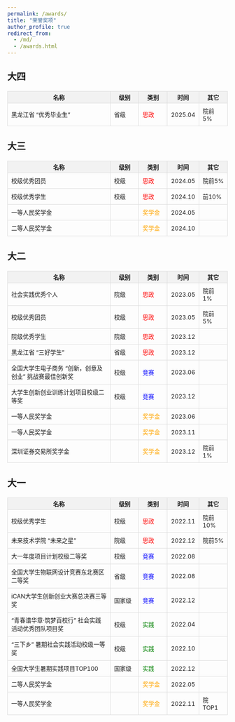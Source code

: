 ```yaml
---
permalink: /awards/
title: "荣誉奖项"
author_profile: true
redirect_from: 
  - /md/
  - /awards.html
---
```


<style>
.awards-table {
    width: 100%;
    border-collapse: collapse;
    margin: 20px 0;
    font-size: 0.95em;
}
.awards-table th, 
.awards-table tr:first-child th {
  background-color: #f2f2f2;
  border: 1px solid #ddd;
}
.awards-table td {
    width: 19%;
    padding: 8px;
    border: 1px solid #ddd;
    text-align: left;
}
/* 设置第一列的宽度 */
.awards-table th:nth-child(1), 
.awards-table td:nth-child(1) {
    width: 47%;  /* 第一列宽度为35% */
}

/* 设置第二列的宽度 */
.awards-table th:nth-child(2), 
.awards-table td:nth-child(2) {
    width: 13%;  /* 第二列宽度为20% */
}

/* 设置第三列的宽度 */
.awards-table th:nth-child(3), 
.awards-table td:nth-child(3) {
    width: 13%;  /* 第三列宽度为20% */
}

/* 设置第四列的宽度 */
.awards-table th:nth-child(4), 
.awards-table td:nth-child(4) {
    width: 14%;  /* 第四列宽度为15% */
}

/* 设置第五列的宽度 */
.awards-table th:nth-child(5), 
.awards-table td:nth-child(5) {
    width: 13%;  /* 第五列宽度为10% */
}
</style>

<h2>大四</h2>
<table class="awards-table">
    <tr>
        <th>名称</th><th>级别</th><th>类别</th><th>时间</th><th>其它</th>
    </tr>
    <tr><td>黑龙江省 “优秀毕业生”</td><td>省级</td><td><span style="color: red;">思政</span></td><td>2025.04</td><td>院前5%</td></tr>
</table>

<h2>大三</h2>
<table class="awards-table">
    <tr>
        <th>名称</th><th>级别</th><th>类别</th><th>时间</th><th>其它</th>
    </tr>
    <tr><td>校级优秀团员</td><td>校级</td><td><span style="color: red;">思政</span></td><td>2024.05</td><td>院前5%</td></tr>
    <tr><td>校级优秀学生</td><td>校级</td><td><span style="color: red;">思政</span></td><td>2024.10</td><td>前10%</td></tr>
    <tr><td>一等人民奖学金</td><td></td><td><span style="color: orange;">奖学金</span></td><td>2024.05</td><td></td></tr>
    <tr><td>二等人民奖学金</td><td></td><td><span style="color: orange;">奖学金</span></td><td>2024.10</td><td></td></tr>
</table>

<h2>大二</h2>
<table class="awards-table">
    <tr>
        <th>名称</th><th>级别</th><th>类别</th><th>时间</th><th>其它</th>
    </tr>
    <tr><td>社会实践优秀个人</td><td>院级</td><td><span style="color: red;">思政</span></td><td>2023.05</td><td>院前1%</td></tr>
    <tr><td>校级优秀团员</td><td>校级</td><td><span style="color: red;">思政</span></td><td>2023.05</td><td>院前5%</td></tr>
    <tr><td>院级优秀学生</td><td>院级</td><td><span style="color: red;">思政</span></td><td>2023.12</td><td></td></tr>
    <tr><td>黑龙江省 “三好学生”</td><td>省级</td><td><span style="color: red;">思政</span></td><td>2023.12</td><td></td></tr>
    <tr><td>全国大学生电子商务 “创新，创意及创业” 挑战赛最佳创新奖</td><td>校级</td><td><span style="color: blue;">竞赛</span></td><td>2023.06</td><td></td></tr>
    <tr><td>大学生创新创业训练计划项目校级二等奖</td><td>校级</td><td><span style="color: blue;">竞赛</span></td><td>2023.12</td><td></td></tr>
    <tr><td>一等人民奖学金</td><td></td><td><span style="color: orange;">奖学金</span></td><td>2023.06</td><td></td></tr>
    <tr><td>一等人民奖学金</td><td></td><td><span style="color: orange;">奖学金</span></td><td>2023.11</td><td></td></tr>
    <tr><td>深圳证券交易所奖学金</td><td></td><td><span style="color: orange;">奖学金</span></td><td>2023.12</td><td>院前1%</td></tr>
</table>

<h2>大一</h2>
<table class="awards-table">
    <tr>
        <th>名称</th><th>级别</th><th>类别</th><th>时间</th><th>其它</th>
    </tr>
    <tr><td>校级优秀学生</td><td>校级</td><td><span style="color: red;">思政</span></td><td>2022.11</td><td>院前10%</td></tr>
    <tr><td>未来技术学院 “未来之星”</td><td>院级</td><td><span style="color: red;">思政</span></td><td>2022.12</td><td>院前5%</td></tr>
    <tr><td>大一年度项目计划校级二等奖</td><td>校级</td><td><span style="color: blue;">竞赛</span></td><td>2022.08</td><td></td></tr>
    <tr><td>全国大学生物联网设计竞赛东北赛区二等奖</td><td>省级</td><td><span style="color: blue;">竞赛</span></td><td>2022.08</td><td></td></tr>
    <tr><td>iCAN大学生创新创业大赛总决赛三等奖</td><td>国家级</td><td><span style="color: blue;">竞赛</span></td><td>2022.12</td><td></td></tr>
    <tr><td>“青春谱华章·筑梦百校行” 社会实践活动优秀团队项目奖</td><td>校级</td><td><span style="color: green;">实践</span></td><td>2022.04</td><td></td></tr>
    <tr><td>“三下乡” 暑期社会实践活动校级一等奖</td><td>校级</td><td><span style="color: green;">实践</span></td><td>2022.10</td><td></td></tr>
    <tr><td>全国大学生暑期实践项目TOP100</td><td>国家级</td><td><span style="color: green;">实践</span></td><td>2022.12</td><td></td></tr>
    <tr><td>二等人民奖学金</td><td></td><td><span style="color: orange;">奖学金</span></td><td>2022.05</td><td></td></tr>
    <tr><td>一等人民奖学金</td><td></td><td><span style="color: orange;">奖学金</span></td><td>2022.11</td><td>院TOP1</td></tr>
</table>